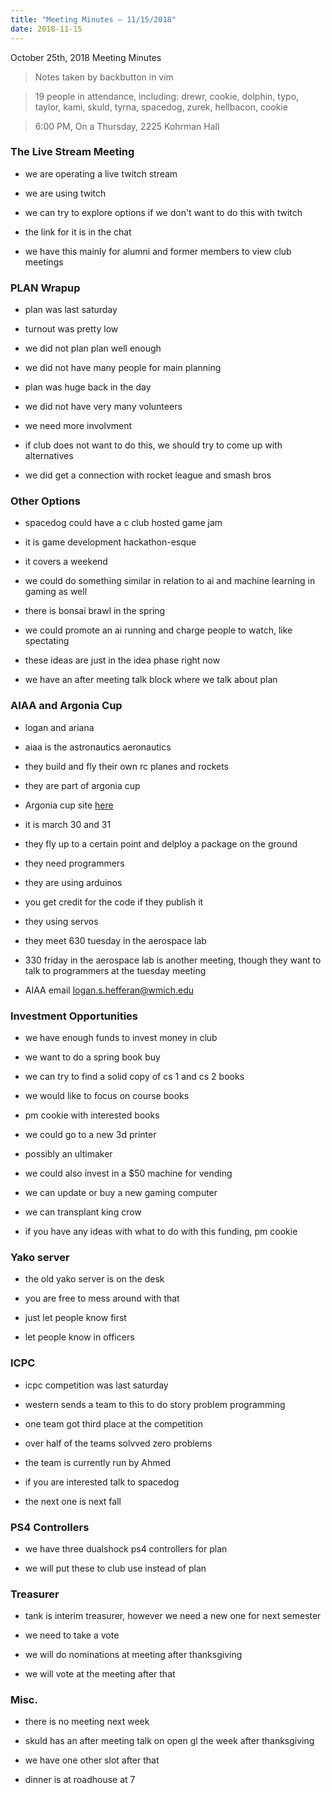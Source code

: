 ```yaml
---
title: "Meeting Minutes – 11/15/2018"
date: 2018-11-15
---
```

October 25th, 2018 Meeting Minutes
> Notes taken by backbutton in vim

> 19 people in attendance, including: drewr, cookie, dolphin, typo, taylor, kami, skuld, tyrna, spacedog, zurek, hellbacon, cookie





> 6:00 PM, On a Thursday, 2225 Kohrman Hall

### The Live Stream Meeting

* we are operating a live twitch stream

* we are using twitch

* we can try to explore options if we don't want to do this with twitch

* the link for it is in the chat

* we have this mainly for alumni and former members to view club meetings

### PLAN Wrapup

* plan was last saturday

* turnout was pretty low

* we did not plan plan well enough 

* we did not have many people for main planning

*  plan was huge back in the day

* we did not have very many volunteers

* we need more involvment

* if club does not want to do this, we should try to come up with alternatives

* we did get a connection with rocket league and smash bros

### Other Options

* spacedog could have a c club hosted game jam

* it is game development hackathon-esque

* it covers a weekend

* we could do something similar in relation to ai and machine learning in gaming as well

* there is bonsai brawl in the spring

* we could promote an ai running and charge people to watch, like spectating

* these ideas are just in the idea phase right now

*  we have an after meeting talk block where we talk about plan

### AIAA and Argonia Cup

* logan and ariana

* aiaa is the astronautics aeronautics

* they build and fly their own rc planes and rockets

* they are part of argonia cup

* Argonia cup site [here](http://www.argoniacup.com/)

* it is march 30 and 31

* they fly up to a certain point and delploy a package on the ground

* they need programmers

* they are using arduinos 

* you get credit for the code if they publish it

* they using servos

* they meet 630 tuesday in the aerospace lab

* 330 friday in the aerospace lab is another meeting, though they want to talk to programmers at the tuesday meeting

* AIAA email <logan.s.hefferan@wmich.edu>

### Investment Opportunities

* we have enough funds to invest money in club

* we want to do a spring book buy

* we can try to find a solid copy of cs 1 and cs 2 books

* we would like to focus on course books

* pm cookie with interested books

* we could go to a new 3d printer

* possibly an ultimaker

* we could also invest in a $50 machine for vending

* we can update or buy a new gaming computer

* we can transplant king crow

* if you have any ideas with what to do with this funding, pm cookie

### Yako server

* the old yako server is on the desk

* you are free to mess around with that

* just let people know first

* let people know in officers

### ICPC

* icpc competition was last saturday

* western sends a team to this to do story problem programming

* one team got third place at the competition

* over half of the teams solvved zero problems

* the team is currently run by Ahmed

* if you are interested talk to spacedog

* the next one is next fall

### PS4 Controllers

* we have three dualshock ps4 controllers for plan

* we will put these to club use instead of plan

### Treasurer

* tank is interim treasurer, however we need a new one for next semester

* we need to take a vote

* we will do nominations at meeting after thanksgiving

* we will vote at the meeting after that

### Misc.

* there is no meeting next week

* skuld has an after meeting talk on open gl the week after thanksgiving

* we have one other slot after that

* dinner is at roadhouse at 7
